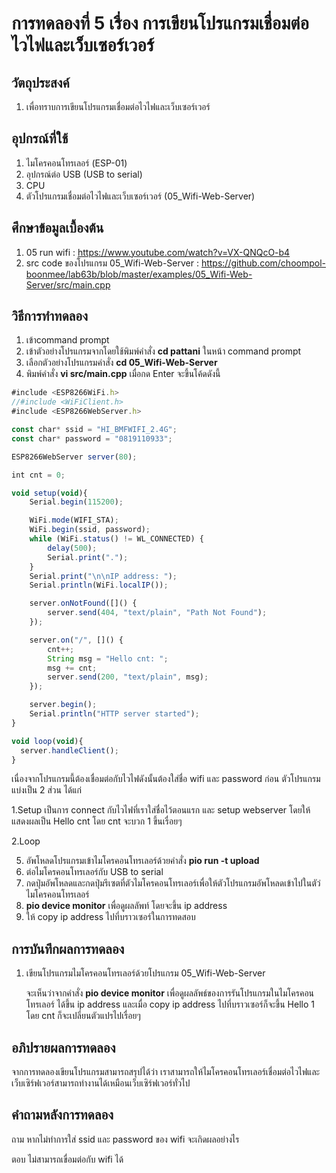 # การทดลองที่ 5 เรื่อง การเขียนโปรแกรมเชื่อมต่อไวไฟและเว็บเซอร์เวอร์

## วัตถุประสงค์
1. เพื่อทราบการเขียนโปรแกรมเชื่อมต่อไวไฟและเว็บเซอร์เวอร์

## อุปกรณ์ที่ใช้
1. ไมโครคอนโทรเลอร์ (ESP-01)
2. อุปกรณ์ต่อ USB (USB to serial)
3. CPU
4. ตัวโปรแกรมเชื่อมต่อไวไฟและเว็บเซอร์เวอร์ (05_Wifi-Web-Server)

## ศึกษาข้อมูลเบื้องต้น
1. 05 run wifi  : https://www.youtube.com/watch?v=VX-QNQcO-b4
2. src code ของโปรแกรม 05_Wifi-Web-Server : https://github.com/choompol-boonmee/lab63b/blob/master/examples/05_Wifi-Web-Server/src/main.cpp

## วิธีการทำทดลอง
1. เข้าcommand prompt
2. เข้าตัวอย่างโปรแกรมจากโดยใช้พิมพ์คำสั่ง **cd pattani** ในหน้า command prompt
3. เลือกตัวอย่างโปรแกรมคำสั่ง **cd 05_Wifi-Web-Server** 
4. พิมพ์คำสั่ง **vi src/main.cpp** เมื่อกด Enter จะขึ้นโค้ดดังนี้
```javascript
#include <ESP8266WiFi.h>
//#include <WiFiClient.h>
#include <ESP8266WebServer.h>

const char* ssid = "HI_BMFWIFI_2.4G";
const char* password = "0819110933";

ESP8266WebServer server(80);

int cnt = 0;

void setup(void){
	Serial.begin(115200);

	WiFi.mode(WIFI_STA);
	WiFi.begin(ssid, password);
	while (WiFi.status() != WL_CONNECTED) {
		delay(500);
		Serial.print(".");
	}
	Serial.print("\n\nIP address: ");
	Serial.println(WiFi.localIP());

	server.onNotFound([]() {
		server.send(404, "text/plain", "Path Not Found");
	});

	server.on("/", []() {
		cnt++;
		String msg = "Hello cnt: ";
		msg += cnt;
		server.send(200, "text/plain", msg);
	});

	server.begin();
	Serial.println("HTTP server started");
}

void loop(void){
  server.handleClient();
}

```        
 เนื่องจากโปรแกรมนี้ต้องเชื่อมต่อกับไวไฟดังนั้นต้องใส่ชื่อ wifi และ password ก่อน ตัวโปรแกรมแบ่งเป็น 2 ส่วน ได้แก่ 
 
 1.Setup เป็นการ connect กับไวไฟที่เราใส่ชื่อไว้ตอนแรก และ setup webserver โดยให้แสดงผลเป็น Hello cnt โดย cnt จะบวก 1 ขึ้นเรื่อยๆ 
 
 2.Loop 

5. อัพโหลดโปรแกรมเข้าไมโครคอนโทรเลอร์ด้วยคำสั่ง **pio run -t upload** 
6. ต่อไมโครคอนโทรเลอร์กับ USB to serial
7. กดปุ่มอัพโหลดและกดปุ่มรีเซตที่ตัวไมโครคอนโทรเลอร์เพื่อให้ตัวโปรแกรมอัพโหลดเข้าไปในตัว่ไมโครคอนโทรเลอร์
8. **pio device monitor** เพื่อดูผลลัพท์ โดยจะขึ้น ip address
9. ให้ copy ip address ไปที่บราวเซอร์ในการทดสอบ

## การบันทึกผลการทดลอง


1. เขียนโปรแกรมไมโครคอนโทรเลอร์ด้วยโปรแกรม 05_Wifi-Web-Server
	
	จะเห็นว่าจากคำสั่ง **pio device monitor** เพื่อดูผลลัพธ์ของการรันโปรแกรมในไมโครคอนโทรเลอร์ ได้ขึ้น ip address และเมื่อ copy ip address ไปที่บราวเซอร์ก็จะขึ้น Hello 1  โดย cnt ก็จะเปลี่ยนตัวแปรไปเรื่อยๆ

## อภิปรายผลการทดลอง

จากการทดลองเขียนโปรแกรมสามารถสรุปได้ว่า เราสามารถให้ไมโครคอนโทรเลอร์เชื่อมต่อไวไฟและเว็บเซิร์ฟเวอร์สามารถทำงานได้เหมือนเว็บเซิร์ฟเวอร์ทั่วไป

## คำถามหลังการทดลอง
ถาม หากไม่ทำการใส่ ssid และ password ของ wifi จะเกิดผลอย่างไร

ตอบ ไม่สามารถเขื่อมต่อกับ wifi ได้

